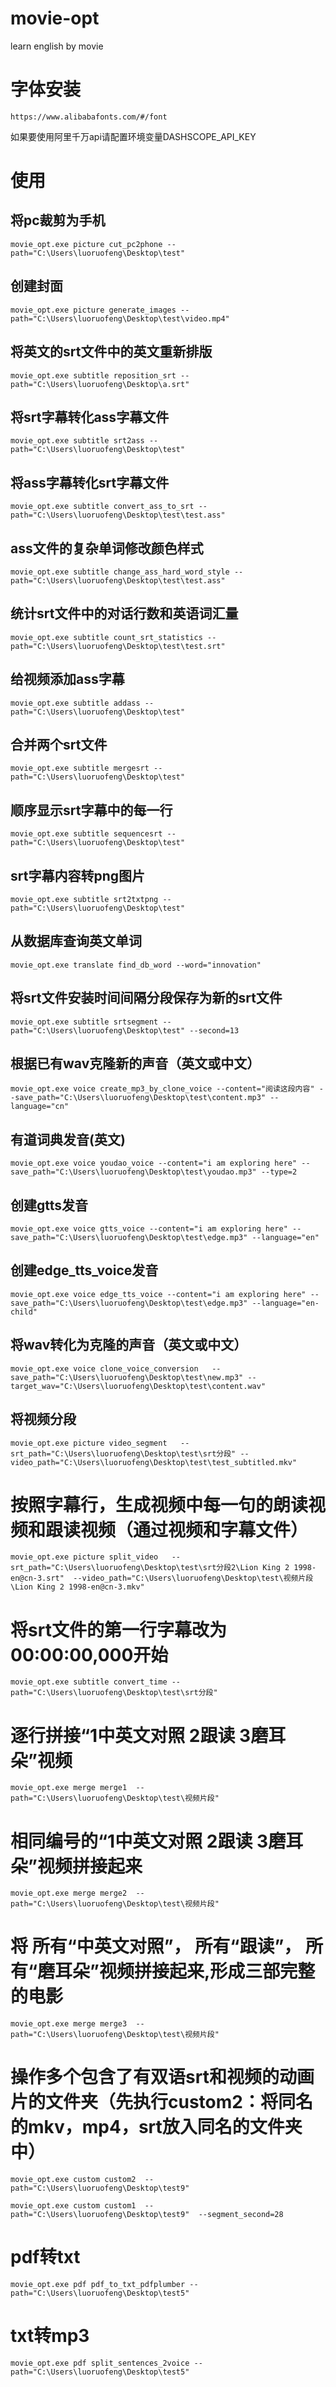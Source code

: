 # movie-opt
learn english by movie


# 字体安装
```
https://www.alibabafonts.com/#/font
```

如果要使用阿里千万api请配置环境变量DASHSCOPE_API_KEY


# 使用

## 将pc裁剪为手机
```
movie_opt.exe picture cut_pc2phone --path="C:\Users\luoruofeng\Desktop\test"
```

## 创建封面
```
movie_opt.exe picture generate_images --path="C:\Users\luoruofeng\Desktop\test\video.mp4"
```

## 将英文的srt文件中的英文重新排版
```
movie_opt.exe subtitle reposition_srt --path="C:\Users\luoruofeng\Desktop\a.srt"
```


## 将srt字幕转化ass字幕文件
```
movie_opt.exe subtitle srt2ass --path="C:\Users\luoruofeng\Desktop\test"
```

## 将ass字幕转化srt字幕文件
```
movie_opt.exe subtitle convert_ass_to_srt --path="C:\Users\luoruofeng\Desktop\test\test.ass"
```


## ass文件的复杂单词修改颜色样式 
```
movie_opt.exe subtitle change_ass_hard_word_style --path="C:\Users\luoruofeng\Desktop\test\test.ass"
```



## 统计srt文件中的对话行数和英语词汇量
```
movie_opt.exe subtitle count_srt_statistics --path="C:\Users\luoruofeng\Desktop\test\test.srt"
```


## 给视频添加ass字幕
```
movie_opt.exe subtitle addass --path="C:\Users\luoruofeng\Desktop\test"
```

## 合并两个srt文件
```
movie_opt.exe subtitle mergesrt --path="C:\Users\luoruofeng\Desktop\test"
```

## 顺序显示srt字幕中的每一行
```
movie_opt.exe subtitle sequencesrt --path="C:\Users\luoruofeng\Desktop\test"
```

## srt字幕内容转png图片
```
movie_opt.exe subtitle srt2txtpng --path="C:\Users\luoruofeng\Desktop\test"
```



## 从数据库查询英文单词
```
movie_opt.exe translate find_db_word --word="innovation"
```



## 将srt文件安装时间间隔分段保存为新的srt文件
```
movie_opt.exe subtitle srtsegment --path="C:\Users\luoruofeng\Desktop\test" --second=13
```


## 根据已有wav克隆新的声音（英文或中文）
```
movie_opt.exe voice create_mp3_by_clone_voice --content="阅读这段内容" --save_path="C:\Users\luoruofeng\Desktop\test\content.mp3" --language="cn"
```

## 有道词典发音(英文)
```
movie_opt.exe voice youdao_voice --content="i am exploring here" --save_path="C:\Users\luoruofeng\Desktop\test\youdao.mp3" --type=2
```

## 创建gtts发音
```
movie_opt.exe voice gtts_voice --content="i am exploring here" --save_path="C:\Users\luoruofeng\Desktop\test\edge.mp3" --language="en"
```

## 创建edge_tts_voice发音
```
movie_opt.exe voice edge_tts_voice --content="i am exploring here" --save_path="C:\Users\luoruofeng\Desktop\test\edge.mp3" --language="en-child"
```



## 将wav转化为克隆的声音（英文或中文）
```
movie_opt.exe voice clone_voice_conversion   --save_path="C:\Users\luoruofeng\Desktop\test\new.mp3" --target_wav="C:\Users\luoruofeng\Desktop\test\content.wav"
```


## 将视频分段
```
movie_opt.exe picture video_segment   --srt_path="C:\Users\luoruofeng\Desktop\test\srt分段" --video_path="C:\Users\luoruofeng\Desktop\test\test_subtitled.mkv"
```

# 按照字幕行，生成视频中每一句的朗读视频和跟读视频（通过视频和字幕文件）
```
movie_opt.exe picture split_video   --srt_path="C:\Users\luoruofeng\Desktop\test\srt分段2\Lion King 2 1998-en@cn-3.srt"  --video_path="C:\Users\luoruofeng\Desktop\test\视频片段\Lion King 2 1998-en@cn-3.mkv"
```


# 将srt文件的第一行字幕改为00:00:00,000开始
```
movie_opt.exe subtitle convert_time --path="C:\Users\luoruofeng\Desktop\test\srt分段"
```


# 逐行拼接“1中英文对照 2跟读 3磨耳朵”视频
```
movie_opt.exe merge merge1  --path="C:\Users\luoruofeng\Desktop\test\视频片段"
```


# 相同编号的“1中英文对照 2跟读 3磨耳朵”视频拼接起来
```
movie_opt.exe merge merge2  --path="C:\Users\luoruofeng\Desktop\test\视频片段"
```

# 将 所有“中英文对照”， 所有“跟读”， 所有“磨耳朵”视频拼接起来,形成三部完整的电影
```
movie_opt.exe merge merge3  --path="C:\Users\luoruofeng\Desktop\test\视频片段"
```


# 操作多个包含了有双语srt和视频的动画片的文件夹（先执行custom2：将同名的mkv，mp4，srt放入同名的文件夹中）
```
movie_opt.exe custom custom2  --path="C:\Users\luoruofeng\Desktop\test9"

movie_opt.exe custom custom1  --path="C:\Users\luoruofeng\Desktop\test9"  --segment_second=28
```


# pdf转txt
```
movie_opt.exe pdf pdf_to_txt_pdfplumber --path="C:\Users\luoruofeng\Desktop\test5"
```


# txt转mp3
```
movie_opt.exe pdf split_sentences_2voice --path="C:\Users\luoruofeng\Desktop\test5"
```

